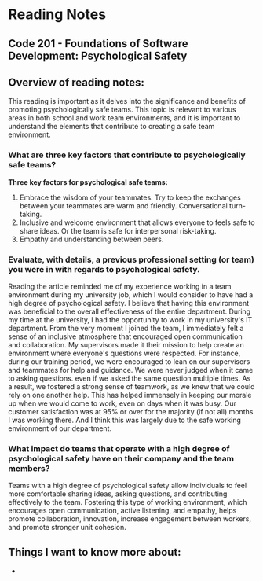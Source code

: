 
# Reading Notes


## Code 201 - Foundations of Software Development: Psychological Safety

## Overview of reading notes:

This reading is important as it delves into the significance and benefits of promoting psychologically safe teams. This topic is relevant to various areas in both school and work team environments, and it is important to understand the elements that contribute to creating a safe team environment.

### What are three key factors that contribute to psychologically safe teams?

**Three key factors for psychological safe teams:**

1. Embrace the wisdom of your teammates. Try to keep the exchanges between your teammates are warm and friendly. Conversational turn-taking.
2. Inclusive and welcome environment that allows everyone to feels safe to share ideas. Or the team is safe for interpersonal risk-taking.
3. Empathy and understanding between peers.

### Evaluate, with details, a previous professional setting (or team) you were in with regards to psychological safety.

Reading the article reminded me of my experience working in a team environment during my university job, which I would consider to have had a high degree of psychological safety. I believe that having this environment was beneficial to the overall effectiveness of the entire department. During my time at the university, I had the opportunity to work in my university's IT department. From the very moment I joined the team, I immediately felt a sense of an inclusive atmosphere that encouraged open communication and collaboration. My supervisors made it their mission to help create an environment where everyone's questions were respected. For instance, during our training period, we were encouraged to lean on our supervisors and teammates for help and guidance. We were never judged when it came to asking questions. even if we asked the same question multiple times. As a result, we fostered a strong sense of teamwork, as we knew that we could rely on one another help. This has helped immensely in keeping our morale up when we would come to work, even on days when it was busy. Our customer satisfaction was at 95% or over for the majority (if not all) months I was working there. And I think this was largely due to the safe working environment of our department.

### What impact do teams that operate with a high degree of psychological safety have on their company and the team members?

Teams with a high degree of psychological safety allow individuals to feel more comfortable sharing ideas, asking questions, and contributing effectively to the team. Fostering this type of working environment, which encourages open communication, active listening, and empathy, helps promote collaboration, innovation, increase engagement between workers, and promote stronger unit cohesion.  

## Things I want to know more about:

* 